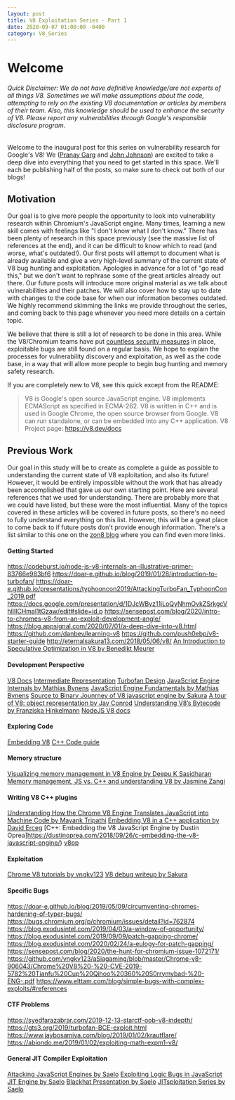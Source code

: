 ```yaml
---
layout: post
title: V8 Exploitation Series - Part 1
date: 2020-09-07 01:00:00 -0400
category: V8_Series
---
```


# Welcome

###### Quick Disclaimer: We do not have definitive knowledge/are not experts of all things V8. Sometimes we will make assumptions about the code, attempting to rely on the existing V8 documentation or articles by members of their team. Also, this knowledge should be used to enhance the security of V8. Please report any vulnerabilities through Google's responsible disclosure program.

Welcome to the inaugural post for this series on vulnerability research for Google's V8! We ([Pranay Garg](https://hashprks.com) and [John Johnson](https://m4dst4cks.github.io)) are excited to take a deep dive into everything that you need to get started in this space. We'll each be publishing half of the posts, so make sure to check out both of our blogs!

## Motivation

Our goal is to give more people the opportunity to look into vulnerability research within Chromium's JavaScript engine. Many times, learning a new skill comes with feelings like "I don't know what I don't know." There has been plenty of research in this space previously (see the massive list of references at the end), and it can be difficult to know which to read (and worse, what's outdated!). Our first posts will attempt to document what is already available and give a very high-level summary of the current state of V8 bug hunting and exploitation. Apologies in advance for a lot of "go read this," but we don't want to rephrase some of the great articles already out there. Our future posts will introduce more original material as we talk about vulnerabilities and their patches. We will also cover how to stay up to date with changes to the code base for when our information becomes outdated. We highly recommend skimming the links we provide throughout the series, and coming back to this page whenever you need more details on a certain topic.

We believe that there is still a lot of research to be done in this area. While the V8/Chromium teams have put [countless security measures](https://www.chromium.org/Home/chromium-security/brag-sheet) in place, exploitable bugs are still found on a regular basis. We hope to explain the processes for vulnerability discovery and exploitation, as well as the code base, in a way that will allow more people to begin bug hunting and memory safety research. 

If you are completely new to V8, see this quick except from the README:

> V8 is Google's open source JavaScript engine.
> V8 implements ECMAScript as specified in ECMA-262.
> V8 is written in C++ and is used in Google Chrome, the open source browser from Google.
> V8 can run standalone, or can be embedded into any C++ application.
> V8 Project page: https://v8.dev/docs

## Previous Work

Our goal in this study will be to create as complete a guide as possible to understanding the current state of V8 exploitation, and also its future! However, it would be entirely impossible without the work that has already been accomplished that gave us our own starting point. Here are several references that we used for understanding. There are probably more that we could have listed, but these were the most influential. Many of the topics covered in these articles will be covered in future posts, so there's no need to fully understand everything on this list. However, this will be a great place to come back to if future posts don't provide enough information. There's a list similar to this one on the [zon8 blog](https://zon8.re/posts/v8-chrome-architecture-reading-list-for-vulnerability-researchers/) where you can find even more links.

#### Getting Started

https://codeburst.io/node-js-v8-internals-an-illustrative-primer-83766e983bf6
https://doar-e.github.io/blog/2019/01/28/introduction-to-turbofan/
https://doar-e.github.io/presentations/typhooncon2019/AttackingTurboFan_TyphoonCon_2019.pdf
https://docs.google.com/presentation/d/1DJcWByz11jLoQyNhmOvkZSrkgcVhllIlCHmal1tGzaw/edit#slide=id.p
https://sensepost.com/blog/2020/intro-to-chromes-v8-from-an-exploit-development-angle/
https://blog.appsignal.com/2020/07/01/a-deep-dive-into-v8.html
https://github.com/danbev/learning-v8
https://github.com/push0ebp/v8-starter-guide
http://eternalsakura13.com/2018/05/06/v8/
[An Introduction to Speculative Optimization in V8 by Benedikt Meurer](https://ponyfoo.com/articles/an-introduction-to-speculative-optimization-in-v8)

#### Development Perspective

[V8 Docs](https://v8.dev/docs/)
[Intermediate Representation](https://docs.google.com/presentation/d/1Z9iIHojKDrXvZ27gRX51UxHD-bKf1QcPzSijntpMJBM/edit#slide=id.g19134d40cb_0_502)
[Turbofan Design](https://docs.google.com/presentation/d/1sOEF4MlF7LeO7uq-uThJSulJlTh--wgLeaVibsbb3tc/edit#slide=id.g5499b9c42_01170)
[JavaScript Engine Internals by Mathias Bynens](https://www.youtube.com/watch?v=-lt6a9kbc_k)
[JavaScript Engine Fundamentals by Mathias Bynens](https://mathiasbynens.be/notes/shapes-ics)
[Source to Binary Jounrney of V8 javascript engine by Sakura](http://eternalsakura13.com/2018/06/16/nodefest_v8/)
[A tour of V8: object representation by Jay Conrod](https://jayconrod.com/posts/52/a-tour-of-v8-object-representation)
[Understanding V8’s Bytecode by Franziska Hinkelmann](https://medium.com/dailyjs/understanding-v8s-bytecode-317d46c94775)
[NodeJS V8 docs](https://v8docs.nodesource.com/)

#### Exploring Code

[Embedding V8](https://v8.dev/docs/embed)
[C++ Code guide](https://www.chromium.org/developers/cpp-in-chromium-101-codelab)

#### Memory structure

[Visualizing memory management in V8 Engine by Deepu K Sasidharan](https://deepu.tech/memory-management-in-v8/)
[Memory management, JS vs. C++ and understanding V8 by Jasmine Zangi](https://www.fullstackacademy.com/tech-talks/memory-management-js-vs-c-and-understanding-v8)

#### Writing V8 C++ plugins

[Understanding How the Chrome V8 Engine Translates JavaScript into Machine Code by Mayank Tripathi](https://www.freecodecamp.org/news/understanding-the-core-of-nodejs-the-powerful-chrome-v8-engine-79e7eb8af964/)
[Embedding V8 in a C++ application by David Erceg](https://explorerplusplus.com/blog/2019/03/07/embedding-v8-c++-application)
[C++: Embedding the V8 JavaScript Engine by Dustin Oprea]https://dustinoprea.com/2018/09/26/c-embedding-the-v8-javascript-engine/)
[v8pp](https://nicedoc.io/pmed/v8pp)

#### Exploitation 

[Chrome V8 tutorials by vngkv123](https://github.com/vngkv123/aSiagaming/blob/master/Chrome-v8-tutorials/README.md)
[V8 debug writeup by Sakura](http://eternalsakura13.com/2018/08/02/v8_debug/)

#### Specific Bugs

https://doar-e.github.io/blog/2019/05/09/circumventing-chromes-hardening-of-typer-bugs/
https://bugs.chromium.org/p/chromium/issues/detail?id=762874
https://blog.exodusintel.com/2019/04/03/a-window-of-opportunity/
https://blog.exodusintel.com/2019/09/09/patch-gapping-chrome/
https://blog.exodusintel.com/2020/02/24/a-eulogy-for-patch-gapping/
https://sensepost.com/blog/2020/the-hunt-for-chromium-issue-1072171/
https://github.com/vngkv123/aSiagaming/blob/master/Chrome-v8-906043/Chrome%20V8%20-%20-CVE-2019-5782%20Tianfu%20Cup%20Qihoo%20360%20S0rrymybad-%20-ENG-.pdf
https://www.elttam.com/blog/simple-bugs-with-complex-exploits/#references

#### CTF Problems

https://syedfarazabrar.com/2019-12-13-starctf-oob-v8-indepth/
https://gts3.org/2019/turbofan-BCE-exploit.html
https://www.jaybosamiya.com/blog/2019/01/02/krautflare/
https://abiondo.me/2019/01/02/exploiting-math-expm1-v8/

#### General JIT Compiler Exploitation

[Attacking JavaScript Engines by Saelo](http://www.phrack.org/papers/attacking_javascript_engines.html)
[Exploiting Logic Bugs in JavaScript JIT Engine by Saelo](http://phrack.org/papers/jit_exploitation.html)
[Blackhat Presentation by Saelo](https://saelo.github.io/presentations/blackhat_us_18_attacking_client_side_jit_compilers.pdf)
[JITsploitation Series by Saelo](https://googleprojectzero.blogspot.com/2020/09/jitsploitation-one.html)
